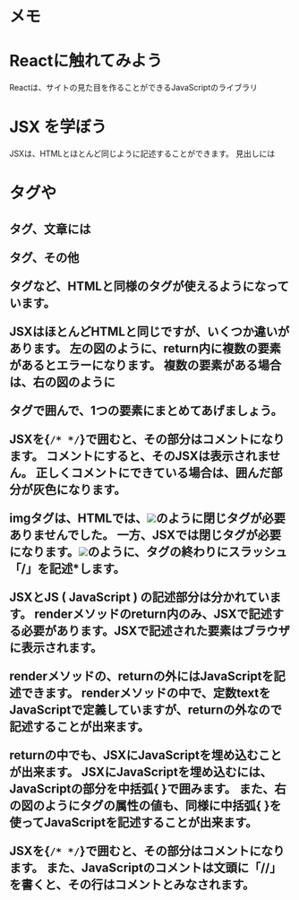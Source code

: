 # メモ

# Reactに触れてみよう
Reactは、サイトの見た目を作ることができるJavaScriptのライブラリ


# JSX を学ぼう
JSXは、HTMLとほとんど同じように記述することができます。
見出しには<h1>タグや<h2>タグ、文章には<p>タグ、その他<div>タグなど、HTMLと同様のタグが使えるようになっています。

JSXはほとんどHTMLと同じですが、いくつか違いがあります。
左の図のように、return内に複数の要素があるとエラーになります。
複数の要素がある場合は、右の図のように<div>タグで囲んで、1つの要素にまとめてあげましょう。

JSXを{``/* */``}で囲むと、その部分はコメントになります。
コメントにすると、そのJSXは表示されません。
正しくコメントにできている場合は、囲んだ部分が灰色になります。

imgタグは、HTMLでは、<img src='画像のURL'>のように閉じタグが必要ありませんでした。
一方、JSXでは閉じタグが必要になります。<img src='画像のURL' />のように、**タグの終わりにスラッシュ「/」を記述***します。

JSXとJS ( JavaScript ) の記述部分は分かれています。
renderメソッドのreturn内のみ、JSXで記述する必要があります。JSXで記述された要素はブラウザに表示されます。

renderメソッドの、returnの外にはJavaScriptを記述できます。
renderメソッドの中で、定数textをJavaScriptで定義していますが、returnの外なので記述することが出来ます。

returnの中でも、JSXにJavaScriptを埋め込むことが出来ます。
JSXにJavaScriptを埋め込むには、JavaScriptの部分を中括弧{ }で囲みます。
また、右の図のようにタグの属性の値も、同様に中括弧{ }を使ってJavaScriptを記述することが出来ます。

JSXを{``/* */``}で囲むと、その部分はコメントになります。
また、JavaScriptのコメントは文頭に「//」を書くと、その行はコメントとみなされます。
